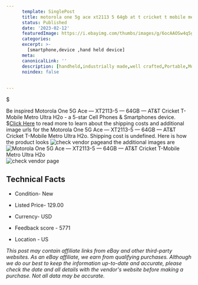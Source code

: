 ```yaml
---
      template: SinglePost
      title: motorola one 5g ace xt2113 5 64gb at t cricket t mobile metro ultra h2o
      status: Published
      date: '2023-02-12'
      featuredImage: https://i.ebayimg.com/thumbs/images/g/6ocAAOSw4q5grVqL/s-l225.jpg
      categories: 
      excerpt: >-
        [smartphone,device ,hand held device]
      meta:
      canonicalLink: ''
      description: [handheld,industrially made,well crafted,Portable,Mobile,Compact,Convenient,Lightweight,Maneuverable,Man-portable,Miniature,Carriable,Hand-held,Light,Holdable,Transportable,Mobile device,Pocket-sized,On-the-go,Wireless,Cordless,Compact size,Convenient size, smartphone,device ,hand held device]
      noindex: false
      
        
---
```

$

Be inspired Motorola One 5G Ace — XT2113-5 — 64GB — AT&T Cricket T-Mobile Metro Ultra H2o - a 5-star Cell Phones & Smartphones device.
$[Click Here](https://www.ebay.com/itm/265658515823?hash=item3dda7b416f%3Ag%3A6ocAAOSw4q5grVqL&amdata=enc%3AAQAHAAAA4Car2MedkV7SL8dBupXMNHZRAP%2Fs3ouxou22Bvnv0OU%2FvlzZc4dc9POqpwa7ciWCX8AvzKIGDBVnH9zgvhuHnJO2R57PuIwq3MZQC%2B9iM5dLUolCRzNCxxF5IrBCPdy%2FZv%2FO%2BxLj8aCoXl8yOpLyWyFuhFH%2B8LsbZaGNhFYY68dg%2BGjOVgXsIcX2ScARHOZwpSr5YbRLbj4sDkgMInpHwE7agwtjLKH673wzVcy%2FR1G6aLME9GXuJFkDh5eA9Acf1mI49Pzki2VHi2PJUmTTZ7YAjbhfaAkHhJ9jAvO9Bfwv&mkevt=1&mkcid=1&mkrid=711-53200-19255-0&campid=%253CePNCampaignId%253E&customid=%253CreferenceId%253E&toolid=10049) to read more to learn about the shipping costs and additional image urls for the Motorola One 5G Ace — XT2113-5 — 64GB — AT&T Cricket T-Mobile Metro Ultra H2o. Shipping cost is undefined. Here is how the product looks ![check vendor page](https://i.ebayimg.com/thumbs/images/g/6ocAAOSw4q5grVqL/s-l225.jpg)and the additional images are![Motorola One 5G Ace — XT2113-5 — 64GB — AT&T Cricket T-Mobile Metro Ultra H2o](https://i.ebayimg.com/images/g/6ocAAOSw4q5grVqL/s-l1600.jpg)![check vendor page](https://origin-galleryplus.ebayimg.com/ws/web/265658515823_2_0_1/225x225.jpg,https://origin-galleryplus.ebayimg.com/ws/web/265658515823_3_0_1/225x225.jpg,https://origin-galleryplus.ebayimg.com/ws/web/265658515823_4_0_1/225x225.jpg,https://origin-galleryplus.ebayimg.com/ws/web/265658515823_5_0_1/225x225.jpg,https://origin-galleryplus.ebayimg.com/ws/web/265658515823_6_0_1/225x225.jpg)



 ## Technical Facts 



     
      

 - Condition- New 


      

 - Listed Price- 129.00 


      

 - Currency- USD 


      

 - Feedback score - 5771 


      

 - Location - US 


      
      

 *_This post may contain affiliate links from eBay and other third-party websites. As an eBay affiliate, we earn from qualifying purchases. Although we do our best to keep the information up-to-date and accurate, please check the date and all details with the vendor's website before making a purchase. Not all data may be accurate._*






